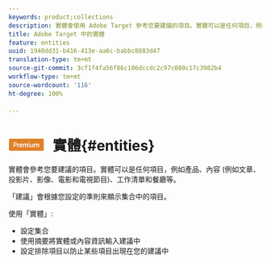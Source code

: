 ```yaml
---
keywords: product;collections
description: 實體會使用 Adobe Target 參考您要建議的項目。實體可以是任何項目，例如產品、內容 (例如文章、投影片、影像、電影和電視節目)、工作清單和餐廳等。
title: Adobe Target 中的實體
feature: entities
uuid: 1940dd31-b416-413e-aa6c-babbc8883d47
translation-type: tm+mt
source-git-commit: 3cf1f4fa56f86c106dccdc2c97c080c17c3982b4
workflow-type: tm+mt
source-wordcount: '116'
ht-degree: 100%

---
```



# ![PREMIUM](/help/assets/premium.png) 實體{#entities}

實體會參考您要建議的項目。實體可以是任何項目，例如產品、內容 (例如文章、投影片、影像、電影和電視節目)、工作清單和餐廳等。

「建議」會根據您設定的準則來顯示集合中的項目。

使用「實體」:

* 設定集合
* 使用摘要將實體或內容資訊輸入建議中
* 設定排除項目以防止某些項目出現在您的建議中

